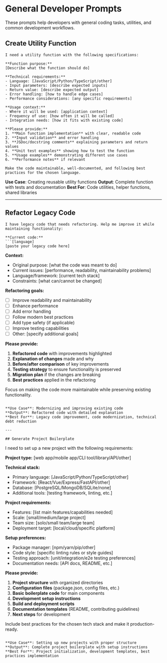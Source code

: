 # General Developer Prompts

These prompts help developers with general coding tasks, utilities, and common development workflows.

## Create Utility Function

```
I need a utility function with the following specifications:

**Function purpose:**
[Describe what the function should do]

**Technical requirements:**
- Language: [JavaScript/Python/TypeScript/other]
- Input parameters: [describe expected inputs]
- Return value: [describe expected output]
- Error handling: [how to handle edge cases]
- Performance considerations: [any specific requirements]

**Usage context:**
- Where it will be used: [application context]
- Frequency of use: [how often it will be called]
- Integration needs: [how it fits with existing code]

**Please provide:**
1. **Main function implementation** with clear, readable code
2. **Input validation** and error handling
3. **JSDoc/docstring comments** explaining parameters and return values
4. **Unit test examples** showing how to test the function
5. **Usage examples** demonstrating different use cases
6. **Performance notes** if relevant

Make the code maintainable, well-documented, and following best practices for the chosen language.
```

**Use Case**: Creating reusable utility functions
**Output**: Complete function with tests and documentation
**Best For**: Code utilities, helper functions, shared libraries

---

## Refactor Legacy Code

```
I have legacy code that needs refactoring. Help me improve it while maintaining functionality:

**Current code:**
```[language]
[paste your legacy code here]
```

**Context:**
- Original purpose: [what the code was meant to do]
- Current issues: [performance, readability, maintainability problems]
- Language/framework: [current tech stack]
- Constraints: [what can/cannot be changed]

**Refactoring goals:**
- [ ] Improve readability and maintainability
- [ ] Enhance performance  
- [ ] Add error handling
- [ ] Follow modern best practices
- [ ] Add type safety (if applicable)
- [ ] Improve testing capabilities
- [ ] Other: [specify additional goals]

**Please provide:**
1. **Refactored code** with improvements highlighted
2. **Explanation of changes** made and why
3. **Before/after comparison** of key improvements
4. **Testing strategy** to ensure functionality is preserved
5. **Migration plan** if the changes are breaking
6. **Best practices** applied in the refactoring

Focus on making the code more maintainable while preserving existing functionality.
```

**Use Case**: Modernizing and improving existing code
**Output**: Refactored code with detailed explanation
**Best For**: Legacy code improvement, code modernization, technical debt reduction

---

## Generate Project Boilerplate

```
I need to set up a new project with the following requirements:

**Project type:**
[web app/mobile app/CLI tool/library/API/other]

**Technical stack:**
- Primary language: [JavaScript/Python/TypeScript/other]
- Framework: [React/Vue/Express/FastAPI/other]
- Database: [PostgreSQL/MongoDB/SQLite/none]
- Additional tools: [testing framework, linting, etc.]

**Project requirements:**
- Features: [list main features/capabilities needed]
- Scale: [small/medium/large project]
- Team size: [solo/small team/large team]
- Deployment target: [local/cloud/specific platform]

**Setup preferences:**
- Package manager: [npm/yarn/pip/other]
- Code style: [specific linting rules or style guides]
- Testing approach: [unit/integration/e2e testing preferences]
- Documentation needs: [API docs, README, etc.]

**Please provide:**
1. **Project structure** with organized directories
2. **Configuration files** (package.json, config files, etc.)
3. **Basic boilerplate code** for main components
4. **Development setup instructions** 
5. **Build and deployment scripts**
6. **Documentation templates** (README, contributing guidelines)
7. **Next steps** for development

Include best practices for the chosen tech stack and make it production-ready.
```

**Use Case**: Setting up new projects with proper structure
**Output**: Complete project boilerplate with setup instructions
**Best For**: Project initialization, development templates, best practices implementation